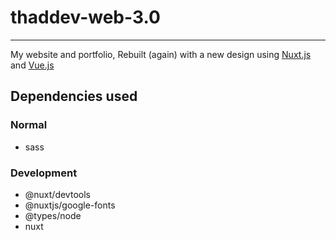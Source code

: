 # thaddev-web-3.0
---
My website and portfolio, Rebuilt (again) with a new design using [Nuxt.js](https://nuxt.com/) and [Vue.js](https://vuejs.org/)

## Dependencies used
### Normal
* sass
### Development
* @nuxt/devtools
* @nuxtjs/google-fonts
* @types/node
* nuxt

